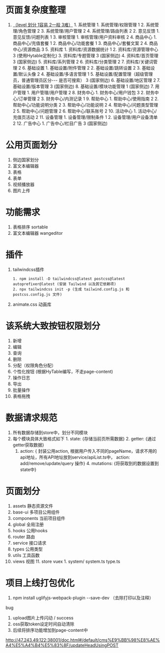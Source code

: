 # 页面复杂度整理
  1. <u>（level 划分 1容易 2一般 3难）</u>
          1. 系统管理
             1. 系统管理/权限管理 1
             2. 系统管理/角色管理 2
             3. 系统管理/用户管理 2
             4. 系统管理/路由列表 2
        2.  意见反馈
             1. 意见反馈/问题列表 1
        3. 审核管理
             1. 审核管理/用户资料审核 2
        4. 商品中心
             1. 商品中心/充值套餐 1
             2. 商品中心/功能套餐 1
             3. 商品中心/套餐文案 2
             4. 商品中心/资源商品 3
        5. 资料库
             1. 资料库/资源数据统计 1
             2. 资料库/资源管理中心 3 (使用Hytable定制化)
             3. 资料库/专题管理 3 (国家侧边)
             4. 资料库/首页管理 3 (国家侧边)
             5. 资料库/系列管理 2
             6. 资料库/分类管理 2
             7. 资料库/关键词管理 2
        6.  基础设置
             1. 基础设置/附件管理 2
             2. 基础设置/跳转设置 2
             3. 基础设置/默认头像 2
             4. 基础设置/多语言管理 1
             5. 基础设置/配置管理（超级管理员，普通管理员区分--- 是否可搜索） 3  (国家侧边)
             6. 基础设置/地区管理 2
             7. 基础设置/版本管理 3  (国家侧边)
             8. 基础设置/模块功能管理 1  (国家侧边)
        7. 用户管理
             1. 用户管理/用户管理 2
        8. 财务中心
             1. 财务中心/用户钱包 3
             2. 财务中心/订单管理 2
             3. 财务中心/内测记录 1
        9. 帮助中心
             1. 帮助中心/使用指南 2
             2. 帮助中心/功能说明分类 2
             3. 帮助中心/功能说明 2
             4. 帮助中心/问题类型管理 2
             5. 帮助中心/问题管理 2
             6. 帮助中心/联系账号 2
        10. 活动中心
             1. 活动中心/充值页活动 2
        11. 设备管理
              1. 设备管理/限制条件 1
              2. 设备管理/用户设备清单 2
        12. 广告中心
              1. 广告中心/栏目广告 3 (国家侧边)
# 公用页面划分
  1. 侧边国家划分
  2. 富文本编辑器
  3. 表格
  4. 表单
  5. 视频播放器
  6. 图片上传
# 功能需求
  1. 表格排序 sortable
  2. 富文本编辑器 wangeditor
# 插件
  1. tailwindcss插件

     ```shell
     1. npm install -D tailwindcss@latest postcss@latest autoprefixer@latest (安装 Tailwind 以及其它依赖项)
     2. npx tailwindcss init -p (生成 tailwind.config.js 和 postcss.config.js 文件)
     ```
  2. animate.css 动画库
# 该系统大致按钮权限划分
  1. 新增
  2. 编辑
  3. 查询
  4. 删除
  5. 分配（权限角色分配）
  6. 个性化按钮 (根据HyTable编写，不走page-content)
  7. 操作日志
  8. 导出
  9. 批量操作
  10. 表格拖拽
# 数据请求规范
  1. 所有数据存储到store中，划分不同模块
  2. 每个模块具体大致格式如下
          1. state: {存储当前页所需数据}
        2. getter: {通过getter获取数据}
      1. action: {
            封装公用action, 根据用户传入不同的pageName，请求不用的api地址，所有API地址放到service/apiList.ts中，
          action: add/remove/update/query 操作}
          4. mutations: {将获取到的数据设置到state中}

# 页面划分
  1. assets 静态资源文件
  2. base-ui 多项目公用组件
  3. components 当前项目组件
  4. global 全局注册
  5. hooks 公用hooks
  6. router 路由
  7. service 接口请求
  8. types 公用类型
  9. utils 工具函数
  10. views 视图
    11. store vuex
          1. system/ system.ts type.ts

# 项目上线打包优化
  1. npm install uglifyjs-webpack-plugin --save-dev （去除打印以及注释）



bug
1. upload图片上传闪动 / success
2. oss获取token设定时间自动清除
3. 后续将排序功能增加到page-content中

<!-- 接口文档地址 -->
http://47.243.49.122:38001/doc.html#/default/cms%E9%BB%98%E8%AE%A4%E5%A4%B4%E5%83%8F/updateHeadUsingPOST
